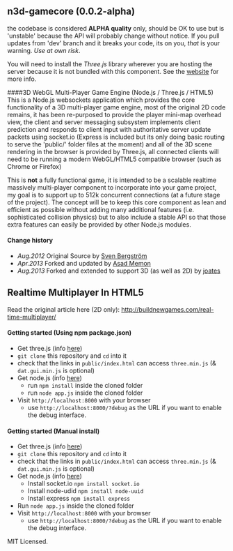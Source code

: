 ## n3d-gamecore (0.0.2-alpha)

the codebase is considered **ALPHA quality** only, should be OK to use but is 'unstable' because the API will probably change without notice. If you pull updates from 'dev' branch and it breaks your code, its on you, *that* is your warning. _Use at own risk_.

You will need to install the *Three.js* library wherever you are hosting the server because it is not bundled with this component. See the [website](http://threejs.org) for more info.


####3D WebGL Multi-Player Game Engine (Node.js / Three.js / HTML5)
This is a Node.js websockets application which provides the core functionality of a 3D multi-player game engine, most of  the original 2D code remains, it has been re-purposed to provide the player mini-map overhead view, the client and server messaging subsystem implements client prediction and responds to client input with authoritative server update packets using socket.io (Express is included but its only doing basic routing to serve the 'public/' folder files at the moment) and all of the 3D scene rendering in the browser is provided by Three.js, all connected clients will need to be running a modern WebGL/HTML5 compatible browser (such as Chrome or Firefox)

This is **not** a fully functional game, it is intended to be a scalable realtime massively multi-player component to incorporate into your game project, my goal is to support up to 512k concurrent connections (at a future stage of the project). The concept will be to keep this core component as lean and efficient as possible without adding many additional features (i.e. sophisticated collision physics) but to also include a stable API so that those extra features can easily be provided by other Node.js modules.


#### Change history
* _Aug.2012_  Original Source by [Sven Bergström](https://github.com/underscorediscovery)
* _Apr.2013_  Forked and updated by [Asad Memon](https://github.com/asadlionpk)
* _Aug.2013_  Forked and extended to support 3D (as well as 2D) by [joates](https://github.com/joates)


## Realtime Multiplayer In HTML5

Read the original article here (2D only): 
http://buildnewgames.com/real-time-multiplayer/

#### Getting started (Using npm package.json)
* Get three.js (info [here](http://threejs.org))
* `git clone` this repository and `cd` into it
* check that the links in `public/index.html` can access `three.min.js` (& `dat.gui.min.js` is optional)
* Get node.js (info [here](http://nodejs.org/download/))
  * run `npm install` inside the cloned folder
  * run `node app.js` inside the cloned folder
* Visit `http://localhost:8000` with your browser
  * use `http://localhost:8000/?debug` as the URL if you want to enable the debug interface.

#### Getting started (Manual install)
* Get three.js (info [here](http://threejs.org))
* `git clone` this repository and `cd` into it
* check that the links in `public/index.html` can access `three.min.js` (& `dat.gui.min.js` is optional)
* Get node.js (info [here](http://nodejs.org/download/))
  * Install socket.io `npm install socket.io`
  * Install node-udid `npm install node-uuid`
  * Install express `npm install express`
* Run `node app.js` inside the cloned folder
* Visit `http://localhost:8000` with your browser
  * use `http://localhost:8000/?debug` as the URL if you want to enable the debug interface.


MIT Licensed.
